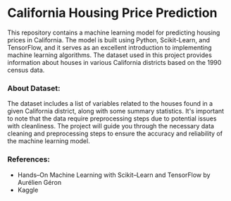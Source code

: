 # California Housing Price Prediction
This repository contains a machine learning model for predicting housing prices in California. The model is built using Python, Scikit-Learn, and TensorFlow, and it serves as an excellent introduction to implementing machine learning algorithms. The dataset used in this project provides information about houses in various California districts based on the 1990 census data.

### About Dataset:
The dataset includes a list of variables related to the houses found in a given California district, along with some summary statistics. It's important to note that the data require preprocessing steps due to potential issues with cleanliness. The project will guide you through the necessary data cleaning and preprocessing steps to ensure the accuracy and reliability of the machine learning model.

### References:
* Hands–On Machine Learning with Scikit–Learn and TensorFlow by Aurélien Géron<br>
* Kaggle
